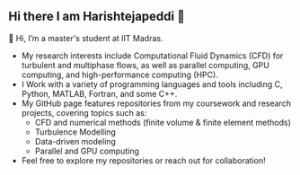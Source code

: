 ## Hi there I am Harishtejapeddi 👋

👋 Hi, I’m a master's student at IIT Madras.
* My research interests include Computational Fluid Dynamics (CFD) for turbulent and multiphase flows, as well as parallel computing, GPU computing, and high-performance computing (HPC).
* I Work with a variety of programming languages and tools including C, Python, MATLAB, Fortran, and some C++.
* My GitHub page features repositories from my coursework and research projects, covering topics such as: 
     - CFD and numerical methods (finite volume & finite element methods)
     - Turbulence Modelling
     - Data-driven modeling
     - Parallel and GPU computing
* Feel free to explore my repositories or reach out for collaboration!
